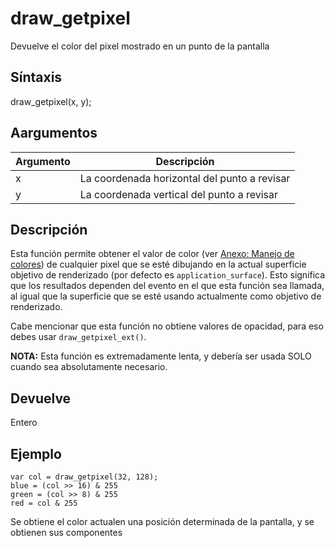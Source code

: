 # draw_getpixel

Devuelve el color del pixel mostrado en un punto de la pantalla

## Síntaxis

draw_getpixel(x, y);

## Aargumentos

Argumento|Descripción|  
---|---|  
x|La coordenada horizontal del punto a revisar|  
y|La coordenada vertical del punto a revisar|  

## Descripción

Esta función permite obtener el valor de color (ver [Anexo: Manejo de colores](Anexo_manejo_de_colores.html)) de cualquier pixel que se esté dibujando en la actual superficie objetivo de renderizado (por defecto es `application_surface`). Esto significa que los resultados dependen del evento en el que esta función sea llamada, al igual que la superficie que se esté usando actualmente como objetivo de renderizado.  
  
Cabe mencionar que esta función no obtiene valores de opacidad, para eso debes usar `draw_getpixel_ext()`.  
  
**NOTA:** Esta función es extremadamente lenta, y debería ser usada SOLO cuando sea absolutamente necesario.

## Devuelve

Entero

## Ejemplo

  
```gml  
var col = draw_getpixel(32, 128);  
blue = (col >> 16) & 255  
green = (col >> 8) & 255  
red = col & 255  
```  
Se obtiene el color actualen una posición determinada de la pantalla, y se obtienen sus componentes